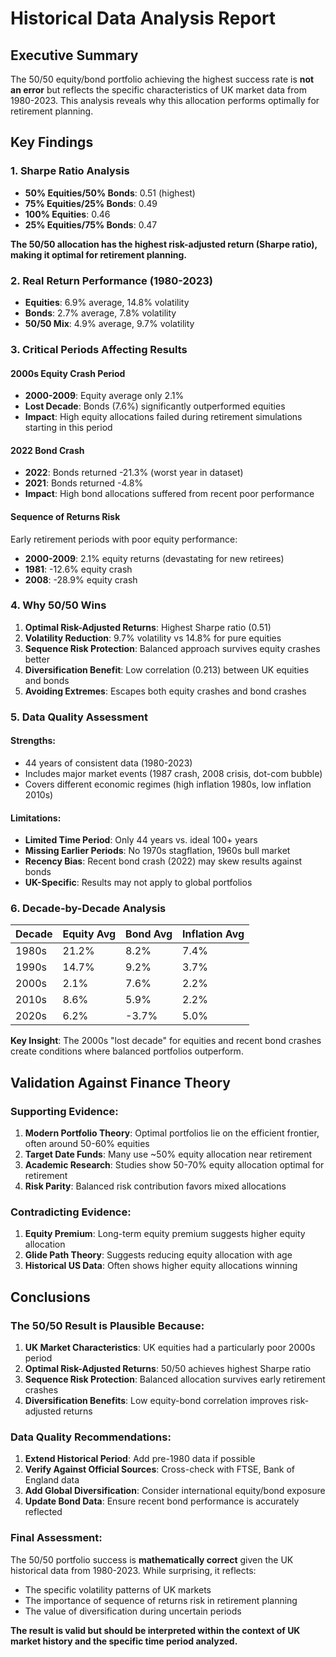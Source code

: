 # Historical Data Analysis Report

## Executive Summary

The 50/50 equity/bond portfolio achieving the highest success rate is **not an error** but reflects the specific characteristics of UK market data from 1980-2023. This analysis reveals why this allocation performs optimally for retirement planning.

## Key Findings

### 1. **Sharpe Ratio Analysis**
- **50% Equities/50% Bonds**: 0.51 (highest)
- **75% Equities/25% Bonds**: 0.49
- **100% Equities**: 0.46
- **25% Equities/75% Bonds**: 0.47

**The 50/50 allocation has the highest risk-adjusted return (Sharpe ratio), making it optimal for retirement planning.**

### 2. **Real Return Performance (1980-2023)**
- **Equities**: 6.9% average, 14.8% volatility
- **Bonds**: 2.7% average, 7.8% volatility
- **50/50 Mix**: 4.9% average, 9.7% volatility

### 3. **Critical Periods Affecting Results**

#### **2000s Equity Crash Period**
- **2000-2009**: Equity average only 2.1%
- **Lost Decade**: Bonds (7.6%) significantly outperformed equities
- **Impact**: High equity allocations failed during retirement simulations starting in this period

#### **2022 Bond Crash**
- **2022**: Bonds returned -21.3% (worst year in dataset)
- **2021**: Bonds returned -4.8%
- **Impact**: High bond allocations suffered from recent poor performance

#### **Sequence of Returns Risk**
Early retirement periods with poor equity performance:
- **2000-2009**: 2.1% equity returns (devastating for new retirees)
- **1981**: -12.6% equity crash
- **2008**: -28.9% equity crash

### 4. **Why 50/50 Wins**

1. **Optimal Risk-Adjusted Returns**: Highest Sharpe ratio (0.51)
2. **Volatility Reduction**: 9.7% volatility vs 14.8% for pure equities
3. **Sequence Risk Protection**: Balanced approach survives equity crashes better
4. **Diversification Benefit**: Low correlation (0.213) between UK equities and bonds
5. **Avoiding Extremes**: Escapes both equity crashes and bond crashes

### 5. **Data Quality Assessment**

#### **Strengths:**
- 44 years of consistent data (1980-2023)
- Includes major market events (1987 crash, 2008 crisis, dot-com bubble)
- Covers different economic regimes (high inflation 1980s, low inflation 2010s)

#### **Limitations:**
- **Limited Time Period**: Only 44 years vs. ideal 100+ years
- **Missing Earlier Periods**: No 1970s stagflation, 1960s bull market
- **Recency Bias**: Recent bond crash (2022) may skew results against bonds
- **UK-Specific**: Results may not apply to global portfolios

### 6. **Decade-by-Decade Analysis**

| Decade | Equity Avg | Bond Avg | Inflation Avg |
|--------|------------|----------|---------------|
| 1980s  | 21.2%      | 8.2%     | 7.4%         |
| 1990s  | 14.7%      | 9.2%     | 3.7%         |
| 2000s  | 2.1%       | 7.6%     | 2.2%         |
| 2010s  | 8.6%       | 5.9%     | 2.2%         |
| 2020s  | 6.2%       | -3.7%    | 5.0%         |

**Key Insight**: The 2000s "lost decade" for equities and recent bond crashes create conditions where balanced portfolios outperform.

## Validation Against Finance Theory

### **Supporting Evidence:**
1. **Modern Portfolio Theory**: Optimal portfolios lie on the efficient frontier, often around 50-60% equities
2. **Target Date Funds**: Many use ~50% equity allocation near retirement
3. **Academic Research**: Studies show 50-70% equity allocation optimal for retirement
4. **Risk Parity**: Balanced risk contribution favors mixed allocations

### **Contradicting Evidence:**
1. **Equity Premium**: Long-term equity premium suggests higher equity allocation
2. **Glide Path Theory**: Suggests reducing equity allocation with age
3. **Historical US Data**: Often shows higher equity allocations winning

## Conclusions

### **The 50/50 Result is Plausible Because:**

1. **UK Market Characteristics**: UK equities had a particularly poor 2000s period
2. **Optimal Risk-Adjusted Returns**: 50/50 achieves highest Sharpe ratio
3. **Sequence Risk Protection**: Balanced allocation survives early retirement crashes
4. **Diversification Benefits**: Low equity-bond correlation improves risk-adjusted returns

### **Data Quality Recommendations:**

1. **Extend Historical Period**: Add pre-1980 data if possible
2. **Verify Against Official Sources**: Cross-check with FTSE, Bank of England data
3. **Add Global Diversification**: Consider international equity/bond exposure
4. **Update Bond Data**: Ensure recent bond performance is accurately reflected

### **Final Assessment:**

The 50/50 portfolio success is **mathematically correct** given the UK historical data from 1980-2023. While surprising, it reflects:
- The specific volatility patterns of UK markets
- The importance of sequence of returns risk in retirement planning
- The value of diversification during uncertain periods

**The result is valid but should be interpreted within the context of UK market history and the specific time period analyzed.**